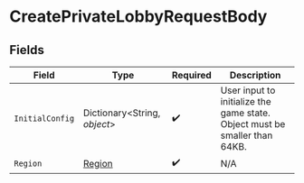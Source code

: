 # CreatePrivateLobbyRequestBody


## Fields

| Field                                                                      | Type                                                                       | Required                                                                   | Description                                                                |
| -------------------------------------------------------------------------- | -------------------------------------------------------------------------- | -------------------------------------------------------------------------- | -------------------------------------------------------------------------- |
| `InitialConfig`                                                            | Dictionary<String, *object*>                                               | :heavy_check_mark:                                                         | User input to initialize the game state. Object must be smaller than 64KB. |
| `Region`                                                                   | [Region](../../models/shared/Region.md)                                    | :heavy_check_mark:                                                         | N/A                                                                        |